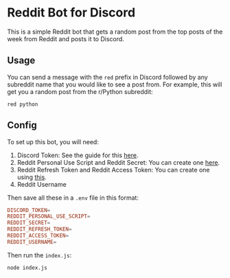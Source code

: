 # Reddit Bot for Discord

This is a simple Reddit bot that gets a random post from the top posts of the week from Reddit and posts it to Discord.

## Usage

You can send a message with the `red` prefix in Discord followed by any subreddit name that you would like to see a post from. For example, this will get you a random post from the r/Python subreddit:
```
red python
```

## Config

To set up this bot, you will need:
1. Discord Token: See the guide for this [here](https://www.writebots.com/discord-bot-token/).
2. Reddit Personal Use Script and Reddit Secret: You can create one [here](https://www.reddit.com/prefs/apps).
3. Reddit Refresh Token and Reddit Access Token: You can create one using [this](https://github.com/not-an-aardvark/reddit-oauth-helper).
4. Reddit Username

Then save all these in a `.env` file in this format:
```conf
DISCORD_TOKEN=
REDDIT_PERSONAL_USE_SCRIPT=
REDDIT_SECRET=
REDDIT_REFRESH_TOKEN=
REDDIT_ACCESS_TOKEN=
REDDIT_USERNAME=
```

Then run the `index.js`:
```bash
node index.js
```